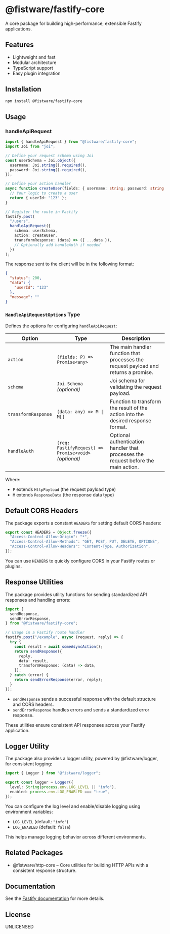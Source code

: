 # @fistware/fastify-core

A core package for building high-performance, extensible Fastify applications.

## Features

- Lightweight and fast
- Modular architecture
- TypeScript support
- Easy plugin integration

## Installation

```bash
npm install @fistware/fastify-core
```

## Usage

### handleApiRequest
```ts
import { handleApiRequest } from "@fistware/fastify-core";
import Joi from "joi";

// Define your request schema using Joi
const userSchema = Joi.object({
  username: Joi.string().required(),
  password: Joi.string().required(),
});

// Define your action handler
async function createUser(fields: { username: string; password: string }) {
  // Your logic to create a user
  return { userId: "123" };
}

// Register the route in Fastify
fastify.post(
  "/users",
  handleApiRequest({
    schema: userSchema,
    action: createUser,
    transformResponse: (data) => ({ ...data }),
    // Optionally add handleAuth if needed
  })
);
```

The response sent to the client will be in the following format:

```json
{
  "status": 200,
  "data": {
    "userId": "123"
  },
  "message": ""
}
```

### `HandleApiRequestOptions` Type

Defines the options for configuring `handleApiRequest`:

| Option            | Type                                                      | Description                                                                                   |
|-------------------|-----------------------------------------------------------|-----------------------------------------------------------------------------------------------|
| `action`          | `(fields: P) => Promise<any>`                             | The main handler function that processes the request payload and returns a promise.            |
| `schema`          | `Joi.Schema` _(optional)_                                 | Joi schema for validating the request payload.                                                |
| `transformResponse` | `(data: any) => M \| M[]`                               | Function to transform the result of the action into the desired response format.               |
| `handleAuth`      | `(req: FastifyRequest) => Promise<void>` _(optional)_     | Optional authentication handler that processes the request before the main action.             |

Where:
- `P` extends `HttpPayload` (the request payload type)
- `M` extends `ResponseData` (the response data type)

## Default CORS Headers

The package exports a constant `HEADERS` for setting default CORS headers:

```ts
export const HEADERS = Object.freeze({
  "Access-Control-Allow-Origin": "*",
  "Access-Control-Allow-Methods": "GET, POST, PUT, DELETE, OPTIONS",
  "Access-Control-Allow-Headers": "Content-Type, Authorization",
});
```

You can use `HEADERS` to quickly configure CORS in your Fastify routes or plugins.

## Response Utilities

The package provides utility functions for sending standardized API responses and handling errors:

```ts
import {
  sendResponse,
  sendErrorResponse,
} from "@fistware/fastify-core";

// Usage in a Fastify route handler
fastify.post("/example", async (request, reply) => {
  try {
    const result = await someAsyncAction();
    return sendResponse({
      reply,
      data: result,
      transformResponse: (data) => data,
    });
  } catch (error) {
    return sendErrorResponse(error, reply);
  }
});
```

- `sendResponse` sends a successful response with the default structure and CORS headers.
- `sendErrorResponse` handles errors and sends a standardized error response.

These utilities ensure consistent API responses across your Fastify application.

## Logger Utility

The package also provides a logger utility, powered by @fistware/logger, for consistent logging:

```ts
import { Logger } from "@fistware/logger";

export const logger = Logger({
  level: String(process.env.LOG_LEVEL || "info"),
  enabled: process.env.LOG_ENABLED === "true",
});
```

You can configure the log level and enable/disable logging using environment variables:

- `LOG_LEVEL` (default: `"info"`)
- `LOG_ENABLED` (default: `false`)

This helps manage logging behavior across different environments.

## Related Packages

- @fistware/http-core – Core utilities for building HTTP APIs with a consistent response structure.

## Documentation

See the [Fastify documentation](https://fastify.dev/docs/latest/) for more details.

## License

UNLICENSED